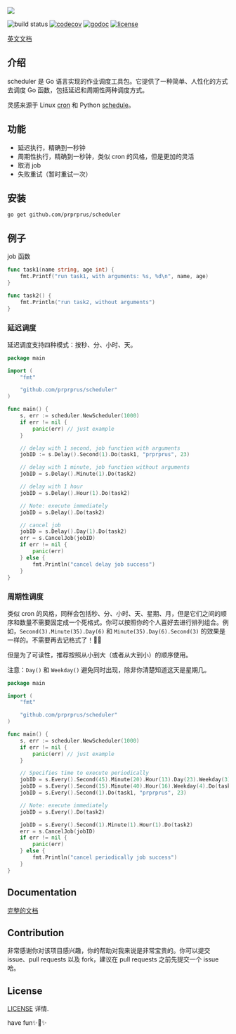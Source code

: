 ![](https://raw.githubusercontent.com/prprprus/picture/master/scheduler3.png)

![build status](https://travis-ci.org/prprprus/scheduler.svg?branch=master)
[![codecov](https://codecov.io/gh/prprprus/scheduler/branch/master/graph/badge.svg)](https://codecov.io/gh/prprprus/scheduler)
[![godoc](https://img.shields.io/badge/godoc-godoc-blue.svg)](https://godoc.org/github.com/prprprus/scheduler)
[![license](https://img.shields.io/badge/license-license-yellow.svg)](https://github.com/prprprus/scheduler/blob/master/LICENSE)

[英文文档](https://github.com/prprprus/scheduler)

## 介绍

scheduler 是 Go 语言实现的作业调度工具包。它提供了一种简单、人性化的方式去调度 Go 函数，包括延迟和周期性两种调度方式。

灵感来源于 Linux [cron](https://opensource.com/article/17/11/how-use-cron-linux) 和 Python [schedule](https://github.com/dbader/schedule)。

## 功能

- 延迟执行，精确到一秒钟
- 周期性执行，精确到一秒钟，类似 cron 的风格，但是更加的灵活
- 取消 job
- 失败重试（暂时重试一次）

## 安装

```
go get github.com/prprprus/scheduler
```

## 例子

job 函数

```Go
func task1(name string, age int) {
	fmt.Printf("run task1, with arguments: %s, %d\n", name, age)
}

func task2() {
	fmt.Println("run task2, without arguments")
}
```

### 延迟调度

延迟调度支持四种模式：按秒、分、小时、天。

```Go
package main

import (
    "fmt"

    "github.com/prprprus/scheduler"
)

func main() {
	s, err := scheduler.NewScheduler(1000)
	if err != nil {
		panic(err) // just example
	}

	// delay with 1 second, job function with arguments
	jobID := s.Delay().Second(1).Do(task1, "prprprus", 23)

	// delay with 1 minute, job function without arguments
	jobID = s.Delay().Minute(1).Do(task2)

	// delay with 1 hour
	jobID = s.Delay().Hour(1).Do(task2)

	// Note: execute immediately
	jobID = s.Delay().Do(task2)

	// cancel job
	jobID = s.Delay().Day(1).Do(task2)
	err = s.CancelJob(jobID)
	if err != nil {
		panic(err)
	} else {
		fmt.Println("cancel delay job success")
	}
}
```

### 周期性调度

类似 cron 的风格，同样会包括秒、分、小时、天、星期、月，但是它们之间的顺序和数量不需要固定成一个死格式。你可以按照你的个人喜好去进行排列组合。例如，`Second(3).Minute(35).Day(6)` 和 `Minute(35).Day(6).Second(3)` 的效果是一样的。不需要再去记格式了！🎉👏

但是为了可读性，推荐按照从小到大（或者从大到小）的顺序使用。

注意：`Day()` 和 `Weekday()` 避免同时出现，除非你清楚知道这天是星期几。

```Go
package main

import (
    "fmt"

    "github.com/prprprus/scheduler"
)

func main() {
	s, err := scheduler.NewScheduler(1000)
	if err != nil {
		panic(err) // just example
	}

	// Specifies time to execute periodically
	jobID = s.Every().Second(45).Minute(20).Hour(13).Day(23).Weekday(3).Month(6).Do(task1, "prprprus", 23)
	jobID = s.Every().Second(15).Minute(40).Hour(16).Weekday(4).Do(task2)
	jobID = s.Every().Second(1).Do(task1, "prprprus", 23)

	// Note: execute immediately
	jobID = s.Every().Do(task2)

	jobID = s.Every().Second(1).Minute(1).Hour(1).Do(task2)
	err = s.CancelJob(jobID)
	if err != nil {
		panic(err)
	} else {
		fmt.Println("cancel periodically job success")
	}
}
```

## Documentation

[完整的文档](https://godoc.org/github.com/prprprus/scheduler)

## Contribution

非常感谢你对该项目感兴趣，你的帮助对我来说是非常宝贵的。你可以提交 issue、pull requests 以及 fork，建议在 pull requests 之前先提交一个 issue 哈。

## License

[LICENSE](https://github.com/prprprus/scheduler/blob/master/LICENSE) 详情.

have fun✨👻✨